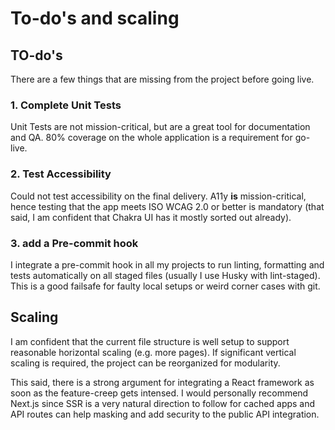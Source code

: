 # To-do's and scaling

## TO-do's
There are a few things that are missing from the project before going live.

### 1. Complete Unit Tests
Unit Tests are not mission-critical, but are a great tool for documentation and QA. 80% coverage on the whole application is a requirement for go-live.

### 2. Test Accessibility
Could not test accessibility on the final delivery. A11y **is** mission-critical, hence testing that the app meets ISO WCAG 2.0 or better is mandatory (that said, I am confident that Chakra UI has it mostly sorted out already).  

### 3. add a Pre-commit hook
I integrate a pre-commit hook in all my projects to run linting, formatting and tests automatically on all staged files (usually I use Husky with lint-staged). This is a good failsafe for faulty local setups or weird corner cases with git.

## Scaling
I am confident that the current file structure is well setup to support reasonable horizontal scaling (e.g. more pages). If significant vertical scaling is required, the project can be reorganized for modularity.

This said, there is a strong argument for integrating a React framework as soon as the feature-creep gets intensed. I would personally recommend Next.js since SSR is a very natural direction to follow for cached apps and API routes can help masking and add security to the public API integration.